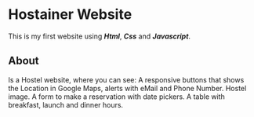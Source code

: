 # Hostainer Website

This is my first website using ***Html***, ***Css*** and ***Javascript***.

## About 

Is a Hostel website, where you can see: 
A responsive buttons that shows the Location in Google Maps,
alerts with eMail and Phone Number.
Hostel image.
A form to make a reservation with date pickers.
A table with breakfast, launch and dinner hours.
